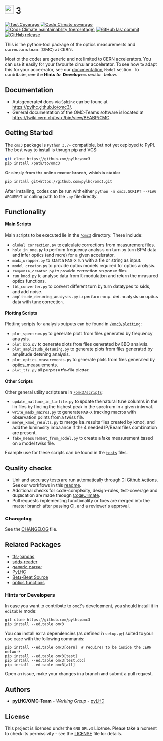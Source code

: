# <img src="https://raw.githubusercontent.com/pylhc/pylhc.github.io/master/docs/assets/logos/OMC_logo.svg" height="28"> 3

[![Test Coverage](https://github.com/pylhc/omc3/workflows/Coverage/badge.svg)](https://github.com/pylhc/omc3/actions/workflows/coverage.yml?query=branch%3Amaster)
[![Code Climate coverage](https://img.shields.io/codeclimate/coverage/pylhc/omc3.svg?style=popout)](https://codeclimate.com/github/pylhc/omc3)
[![Code Climate maintainability (percentage)](https://img.shields.io/codeclimate/maintainability-percentage/pylhc/omc3.svg?style=popout)](https://codeclimate.com/github/pylhc/omc3)
[![GitHub last commit](https://img.shields.io/github/last-commit/pylhc/omc3.svg?style=popout)](https://github.com/pylhc/omc3/)
[![GitHub release](https://img.shields.io/github/release/pylhc/omc3.svg?style=popout)](https://github.com/pylhc/omc3/)

This is the python-tool package of the optics measurements and corrections team (OMC) at CERN.

Most of the codes are generic and not limited to CERN accelerators. You can use it easily for your favourite circular accelerator.
To see how to adapt this for your accelerator, see our [documentation](https://pylhc.github.io/omc3/), `Model` section. 
To contribute, see the **Hints for Developers** section below.

## Documentation

- Autogenerated docs via `Sphinx` can be found at <https://pylhc.github.io/omc3/>.
- General documentation of the OMC-Teams software is located at <https://twiki.cern.ch/twiki/bin/view/BEABP/OMC>.

## Getting Started

The `omc3` package is `Python 3.7+` compatible, but not yet deployed to PyPI.
The best way to install is though pip and VCS:
```bash
git clone https://github.com/pylhc/omc3
pip install /path/to/omc3
```

Or simply from the online master branch, which is stable:
```bash
pip install git+https://github.com/pylhc/omc3.git
```

After installing, codes can be run with either `python -m omc3.SCRIPT --FLAG ARGUMENT` or calling path to the `.py` file directly.

## Functionality

#### Main Scripts

Main scripts to be executed lie in the [`/omc3`](omc3) directory. These include:
- `global_correction.py` to calculate corrections from measurement files.
- `hole_in_one.py` to perform frequency analysis on turn by turn BPM data and infer optics (and more) for a given accelerator.
- `madx_wrapper.py` to start a `MAD-X` run with a file or string as input.
- `model_creator.py` to provide optics models required for optics analysis.
- `response_creator.py` to provide correction response files.
- `run_kmod.py` to analyse data from K-modulation and return the measured optics functions.
- `tbt_converter.py` to convert different turn by turn datatypes to sdds, and add noise.
- `amplitude_detuning_analysis.py` to perform amp. det. analysis on optics data with tune correction.

#### Plotting Scripts

Plotting scripts for analysis outputs can be found in [`/omc3/plotting`](omc3/plotting):
- `plot_spectrum.py` to generate plots from files generated by frequency analysis.
- `plot_bbq.py` to generate plots from files generated by BBQ analysis.
- `plot_amplitude_detuning.py` to generate plots from files generated by amplitude detuning analysis.
- `plot_optics_measurements.py` to generate plots from files generated by optics_measurements.
- `plot_tfs.py` all purpose tfs-file plotter.

#### Other Scripts

Other general utility scripts are in [`/omc3/scripts`](omc3/scripts):
- `update_nattune_in_linfile.py` to update the natural tune columns in the lin files by finding the highest peak in the spectrum in a given interval.
- `write_madx_macros.py` to generate `MAD-X` tracking macros with observation points from a twiss file.
- `merge_kmod_results.py` to merge lsa_results files created by kmod, and add the luminosity imbalance if the 4 needed IP/Beam files combination are present.
- `fake_measurement_from_model.py` to create a fake measurement based on a model twiss file.

Example use for these scripts can be found in the [`tests`](tests) files.

## Quality checks

- Unit and accuracy tests are run automatically through CI [Github Actions](https://github.com/pylhc/omc3/actions). See our workflows in this [readme](.github/workflows/README.md).
- Additional checks for code-complexity, design-rules, test-coverage and duplication are made through [CodeClimate](https://codeclimate.com/github/pylhc/omc3).
- Pull requests implementing functionality or fixes are merged into the master branch after passing CI, and a reviewer's approval.

### Changelog

See the [CHANGELOG](CHANGELOG.md) file.

## Related Packages

- [tfs-pandas](https://github.com/pylhc/tfs)
- [sdds-reader](https://github.com/pylhc/sdds)
- [generic parser](https://github.com/pylhc/generic_parser)
- [PyLHC](https://github.com/pylhc/PyLHC)
- [Beta-Beat Source](https://github.com/pylhc/Beta-Beat.src)
- [optics functions](https://github.com/pylhc/optics_functions)

### Hints for Developers

In case you want to contribute to `omc3`'s development, you should install it in `editable` mode:
```
git clone https://github.com/pylhc/omc3
pip install --editable omc3
```

You can install extra dependencies (as defined in `setup.py`) suited to your use case with the following commands:
```
pip install --editable omc3[cern]  # requires to be inside the CERN network
pip install --editable omc3[test]
pip install --editable omc3[test,doc]
pip install --editable omc3[all]
```

Open an issue, make your changes in a branch and submit a pull request.

## Authors

* **pyLHC/OMC-Team** - *Working Group* - [pyLHC](https://github.com/orgs/pylhc/teams/omc-team)

## License
This project is licensed under the `GNU GPLv3` License.
Please take a moment to check its permissivity - see the [LICENSE](LICENSE) file for details.